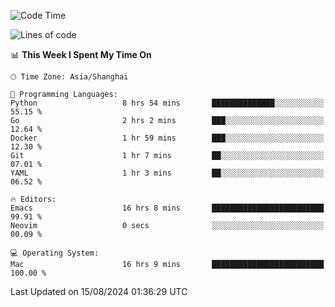 <!--START_SECTION:waka-->
![Code Time](http://img.shields.io/badge/Code%20Time-2%2C134%20hrs%2021%20mins-blue)

![Lines of code](https://img.shields.io/badge/From%20Hello%20World%20I%27ve%20Written-308.0%20thousand%20lines%20of%20code-blue)

📊 **This Week I Spent My Time On** 

```text
🕑︎ Time Zone: Asia/Shanghai

💬 Programming Languages: 
Python                   8 hrs 54 mins       ██████████████░░░░░░░░░░░   55.15 % 
Go                       2 hrs 2 mins        ███░░░░░░░░░░░░░░░░░░░░░░   12.64 % 
Docker                   1 hr 59 mins        ███░░░░░░░░░░░░░░░░░░░░░░   12.30 % 
Git                      1 hr 7 mins         ██░░░░░░░░░░░░░░░░░░░░░░░   07.01 % 
YAML                     1 hr 3 mins         ██░░░░░░░░░░░░░░░░░░░░░░░   06.52 % 

🔥 Editors: 
Emacs                    16 hrs 8 mins       █████████████████████████   99.91 % 
Neovim                   0 secs              ░░░░░░░░░░░░░░░░░░░░░░░░░   00.09 % 

💻 Operating System: 
Mac                      16 hrs 9 mins       █████████████████████████   100.00 % 
```


 Last Updated on 15/08/2024 01:36:29 UTC
<!--END_SECTION:waka-->
